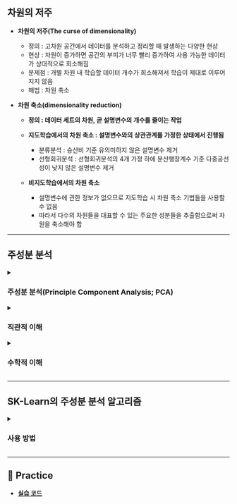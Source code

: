 ## 차원의 저주

- **차원의 저주(The curse of dimensionality)**
    - 정의 : 고차원 공간에서 데이터를 분석하고 정리할 때 발생하는 다양한 현상
    - 현상 : 차원이 증가하면 공간의 부피가 너무 빨리 증가하여 사용 가능한 데이터가 상대적으로 희소해짐
    - 문제점 : 개별 차원 내 학습할 데이터 개수가 희소해져서 학습이 제대로 이루어지지 않음
    - 해법 : 차원 축소

- **차원 축소(dimensionality reduction)**
    - **정의 : 데이터 세트의 차원, 곧 설명변수의 개수를 줄이는 작업**

    - **지도학습에서의 차원 축소 : 설명변수와의 상관관계를 가정한 상태에서 진행됨**
        - 분류분석 : 승산비 기준 유의미하지 않은 설명변수 제거
        - 선형회귀분석 : 선형회귀분석의 4개 가정 하에 분산팽창계수 기준 다중공선성이 낮지 않은 설명변수 제거
    
    - **비지도학습에서의 차원 축소**
        - 설명변수에 관한 정보가 없으므로 지도학습 시 차원 축소 기법들을 사용할 수 없음
        - 따라서 다수의 차원들을 대표할 수 있는 주요한 성분들을 추출함으로써 차원을 축소해야 함

---

## 주성분 분석

<details><summary><h3>주성분 분석(Principle Component Analysis; PCA)</h3></summary>

- **주성분 분석(Principle Component Analysis)**

    - **정의 : 변수 간에 존재하는 상관관계를 이용하여 이를 대표하는 주성분을 추출하여 차원을 축소하는 기법**

    - **이슈 : 정보(특성) 유실 문제**

        ![04AD38E4-3544-4BEC-952C-0B4542AA1538](https://user-images.githubusercontent.com/116495744/224222113-e15b8091-9a64-4a49-bd7d-916d4bb75874.jpg)

    - **해법 : 분산을 최대한 보존함으로써 레코드 간 특성별 차이를 보존함**

        ![IMG_7017](https://user-images.githubusercontent.com/116495744/224222115-02d0ecb3-112d-4417-a39f-8d69f91ad84f.jpg)

</details>

<details><summary><h3>직관적 이해</h3></summary>

- **Whitening**

    ![IMG_7004](https://user-images.githubusercontent.com/116495744/224222107-98d84b92-79bd-47c0-b430-aa2584b9e22f.JPG)

    - N개의 설명변수에 대하여 모든 설명변수의 평균을 원점으로 하는 N차원 그래프를 생성함
    - 데이터 세트를 그래프에 묘사함

- **주성분 추출**

    ![사영](https://user-images.githubusercontent.com/116495744/224226095-898ac9a8-9cec-4b0d-a553-074bbc6a1ffd.jpeg)

    - 원점을 지나는 직선 중에서 모든 레코드를 사영했을 때 SS가 가장 큰 직선을 찾음
    - 원점을 지나고 앞서 구한 직선과 직교하면서 SS가 가장 큰 직선을 찾음
    - 원점을 지나고 앞서 구한 직선들과 직교하면서 SS가 가장 큰 직선을 찾음
    - 위 과정을 반복하면서 차원의 갯수만큼의 직선을 찾음

- **주성분 선별**
    - **주성분(Principle Component; PC)**
        - 위 절차를 통해 찾은 직선들을 해당 데이터 세트의 주성분이라고 정의함
    
    - **SS(Sum of Squared Distance)**
        - 원점과 사영점 간 거리 제곱의 합을 해당 주성분의 SS라고 정의함
        - 원점과 특정 레코드의 사영점 간 거리의 제곱을 해당 레코드의 주성분값으로 해석함
        - 전체 주성분의 SS 대비 특정 주성분의 SS를 해당 직선이 전체 특성을 설명하는 정도로 해석함
    
    - **주성분 선별**
        - N차원 데이터 세트를 k차원으로 줄이고자 하는 경우
        - SS 기준 상위 k개 주성분을 추출함

</details>

<details><summary><h3>수학적 이해</h3></summary>

- **주요 개념**
    - **분산(Variance; Var)**

        <h3>
        $$var(X) = \displaystyle\sum_{i=0}^{n}\frac{(X-\overline{X})^2}{n}$$
        </h3>

        - 정의 : 단차원 데이터 세트에 대하여 평균점을 중심으로 레코드가 흩어진 정도
    
    - **공분산(Covariance; Cov)**

        <h3>
        $$cov(X, Y) = \displaystyle\sum_{i=0}^{n}\frac{(X_i-\overline{X})(Y_i-\overline{Y})}{n}$$
        </h3>

        - 정의 : 다차원 데이터 세트에 대하여 평균점을 중심으로 레코드가 흩어진 정도
        - 해석 : 2개의 축을 가정했을 때, 한 변수의 증감에 따른 다른 변수의 증감 경향성
    
    - **공분산행렬(Covariance Matrix)**

        <h3>
        $$ \begin {pmatrix} var(X) & cov(X, Y) \\ cov(Y, X) & var(Y) \\ \end{pmatrix} $$
        </h3>

        - **정의**
            - 다차원 데이터 세트를 구성하는 변수(혹은 축) $X, Y, Z, \cdots$ 에 대하여
            - $i$ 번째, $j$ 번째 변수(혹은 축)의 공분산을 $(i, j)$ 의 값으로 가지는 행렬
 
        - **상관관계와 공분산행렬**
            - **상관행렬(Correlation Matrix)** : 공분산행렬을 정규화한 행렬
            - **피어슨 상관계수(Pearson Correlation Coefficient)** : 상관행렬을 구성하는 스칼라
 
        - **선형변환과 공분산행렬**

            ![공분산행렬과 고유벡터](https://user-images.githubusercontent.com/116495744/224226188-05975c29-4ac8-4572-b796-fb7eec3bab5a.jpeg)

            - 임의의 행렬 P에 대하여 그 공분산행렬을 행렬 Q에 내적하는 경우
            - 그래프상으로 표현된 Q의 분포가 P의 분포와 유사한 형태로 변환됨

    - **고유벡터(EigenVector)**
    
    - **고유값(EigenValue)**

</details>

---

## SK-Learn의 주성분 분석 알고리즘

<details><summary><h3>사용 방법</h3></summary>

- **사용 방법**

    ```
    from sklearn.decomposition import PCA
    ```

- **주요 하이퍼파라미터**

- **다음의 속성을 통해 훈련된 모델의 정보를 확인할 수 있음**
    - `n_samples_` : 레코드 개수
    - `n_features_` : 축소 전 차원의 개수
    - `feature_names_in_` : 축소 전 차원명
    - `mean_` : 축소 전 차원별 평균
    - `n_components_` : 축소 후 차원의 개수
    - `explained_variance_`          # 첫 번째 축, 두 번째 축으로 캡쳐했을 때 데이터의 분산이었어
    - `explained_variance_ratio_`    # 첫 번째 축으로 92%, 두 번째 축으로 5% 데이터를 보존했어
    - `components_`                  # 고유행렬 : 원본데이터 기준으로 가장 많은 데이터 담고 있는 첫 번째, 두 번째 축의 고유행렬(eigen vector)

</details>

---

## 📝 Practice

- [**실습 코드**]()